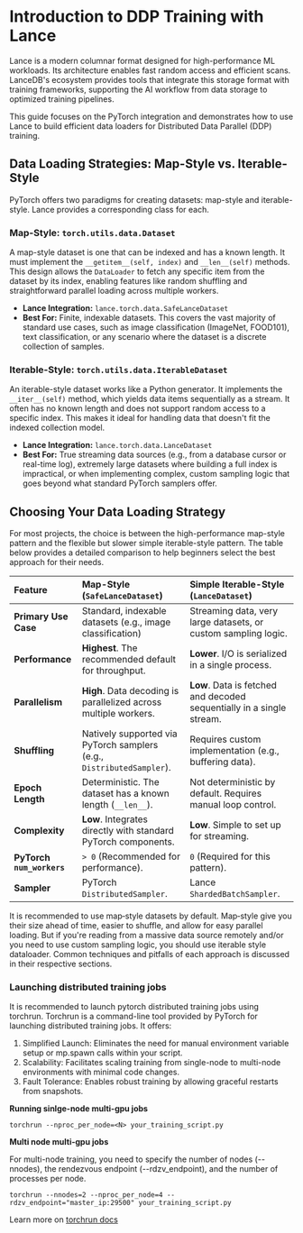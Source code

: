 
# Introduction to DDP Training with Lance


Lance is a modern columnar format designed for high-performance ML workloads. Its architecture enables fast random access and efficient scans. LanceDB's ecosystem provides tools that integrate this storage format with training frameworks, supporting the AI workflow from data storage to optimized training pipelines. 

This guide focuses on the PyTorch integration and demonstrates how to use Lance to build efficient data loaders for Distributed Data Parallel (DDP) training.

## Data Loading Strategies: Map-Style vs. Iterable-Style

PyTorch offers two paradigms for creating datasets: map-style and iterable-style. Lance provides a corresponding class for each.

### Map-Style: `torch.utils.data.Dataset`
A map-style dataset is one that can be indexed and has a known length. It must implement the `__getitem__(self, index)` and `__len__(self)` methods. This design allows the `DataLoader` to fetch any specific item from the dataset by its index, enabling features like random shuffling and straightforward parallel loading across multiple workers. 

*   **Lance Integration:** `lance.torch.data.SafeLanceDataset`
*   **Best For:** Finite, indexable datasets. This covers the vast majority of standard use cases, such as image classification (ImageNet, FOOD101), text classification, or any scenario where the dataset is a discrete collection of samples.

### Iterable-Style: `torch.utils.data.IterableDataset`
An iterable-style dataset works like a Python generator. It implements the `__iter__(self)` method, which yields data items sequentially as a stream. It often has no known length and does not support random access to a specific index. This makes it ideal for handling data that doesn't fit the indexed collection model.

*   **Lance Integration:** `lance.torch.data.LanceDataset`
*   **Best For:** True streaming data sources (e.g., from a database cursor or real-time log), extremely large datasets where building a full index is impractical, or when implementing complex, custom sampling logic that goes beyond what standard PyTorch samplers offer. 

## Choosing Your Data Loading Strategy

For most projects, the choice is between the high-performance map-style pattern and the flexible but slower simple iterable-style pattern. The table below provides a detailed comparison to help beginners select the best approach for their needs.

| Feature | Map-Style (`SafeLanceDataset`) | Simple Iterable-Style (`LanceDataset`) |
| :--- | :--- | :--- |
| **Primary Use Case** | Standard, indexable datasets (e.g., image classification) | Streaming data, very large datasets, or custom sampling logic. |
| **Performance** | **Highest**. The recommended default for throughput. | **Lower**. I/O is serialized in a single process. |
| **Parallelism** | **High**. Data decoding is parallelized across multiple workers. | **Low**. Data is fetched and decoded sequentially in a single stream. |
| **Shuffling** | Natively supported via PyTorch samplers (e.g., `DistributedSampler`).  | Requires custom implementation (e.g., buffering data). |
| **Epoch Length** | Deterministic. The dataset has a known length (`__len__`).  | Not deterministic by default. Requires manual loop control. |
| **Complexity** | **Low**. Integrates directly with standard PyTorch components. | **Low**. Simple to set up for streaming. |
| **PyTorch `num_workers`** | `> 0` (Recommended for performance). | `0` (Required for this pattern). |
| **Sampler** | PyTorch `DistributedSampler`. | Lance `ShardedBatchSampler`.  |

It is recommended to use map‑style datasets by default. Map‑style give you their size ahead of time, easier to shuffle, and allow for easy parallel loading. But if you're reading from a massive data source remotely and/or you need to use custom sampling logic, you should use iterable style dataloader. Common techniques and pitfalls of each approach is discussed in their respective sections.

### Launching distributed training jobs

It is recommended to launch pytorch distributed training jobs using torchrun. Torchrun is a command-line tool provided by PyTorch for launching distributed training jobs. It offers:

1. Simplified Launch: Eliminates the need for manual environment variable setup or mp.spawn calls within your script.
2. Scalability: Facilitates scaling training from single-node to multi-node environments with minimal code changes.
3. Fault Tolerance: Enables robust training by allowing graceful restarts from snapshots.

**Running sinlge-node multi-gpu jobs**

```
torchrun --nproc_per_node=<N> your_training_script.py
```

**Multi node multi-gpu jobs**

For multi-node training, you need to specify the number of nodes (--nnodes), the rendezvous endpoint (--rdzv_endpoint), and the number of processes per node.

```
torchrun --nnodes=2 --nproc_per_node=4 --rdzv_endpoint="master_ip:29500" your_training_script.py
```

Learn more on [torchrun docs](https://docs.pytorch.org/docs/stable/elastic/run.html)